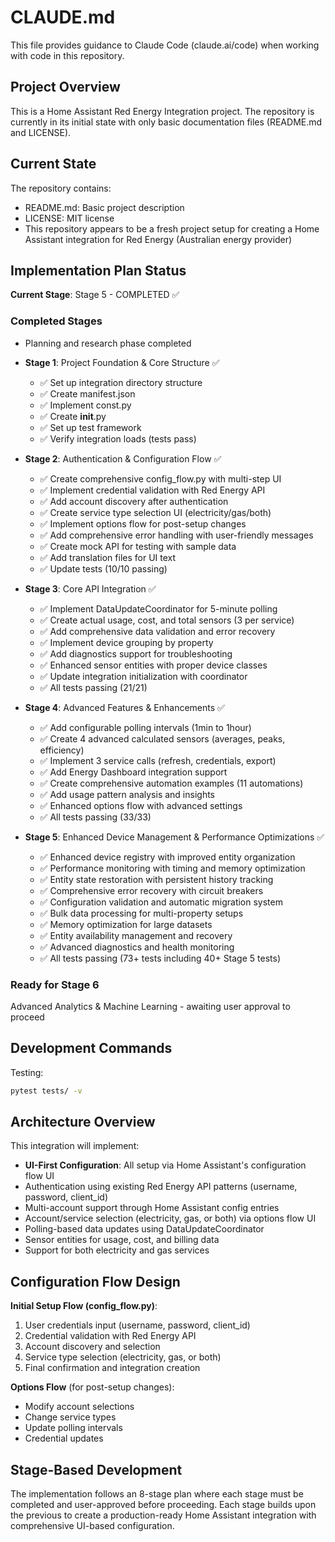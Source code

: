 # CLAUDE.md

This file provides guidance to Claude Code (claude.ai/code) when working with code in this repository.

## Project Overview

This is a Home Assistant Red Energy Integration project. The repository is currently in its initial state with only basic documentation files (README.md and LICENSE).

## Current State

The repository contains:
- README.md: Basic project description
- LICENSE: MIT license
- This repository appears to be a fresh project setup for creating a Home Assistant integration for Red Energy (Australian energy provider)

## Implementation Plan Status

**Current Stage**: Stage 5 - COMPLETED ✅

### Completed Stages
- Planning and research phase completed
- **Stage 1**: Project Foundation & Core Structure ✅
  - ✅ Set up integration directory structure
  - ✅ Create manifest.json  
  - ✅ Implement const.py
  - ✅ Create __init__.py
  - ✅ Set up test framework
  - ✅ Verify integration loads (tests pass)

- **Stage 2**: Authentication & Configuration Flow ✅
  - ✅ Create comprehensive config_flow.py with multi-step UI
  - ✅ Implement credential validation with Red Energy API
  - ✅ Add account discovery after authentication  
  - ✅ Create service type selection UI (electricity/gas/both)
  - ✅ Implement options flow for post-setup changes
  - ✅ Add comprehensive error handling with user-friendly messages
  - ✅ Create mock API for testing with sample data
  - ✅ Add translation files for UI text
  - ✅ Update tests (10/10 passing)

- **Stage 3**: Core API Integration ✅
  - ✅ Implement DataUpdateCoordinator for 5-minute polling
  - ✅ Create actual usage, cost, and total sensors (3 per service)
  - ✅ Add comprehensive data validation and error recovery
  - ✅ Implement device grouping by property
  - ✅ Add diagnostics support for troubleshooting
  - ✅ Enhanced sensor entities with proper device classes
  - ✅ Update integration initialization with coordinator
  - ✅ All tests passing (21/21)

- **Stage 4**: Advanced Features & Enhancements ✅
  - ✅ Add configurable polling intervals (1min to 1hour)
  - ✅ Create 4 advanced calculated sensors (averages, peaks, efficiency)
  - ✅ Implement 3 service calls (refresh, credentials, export)
  - ✅ Add Energy Dashboard integration support
  - ✅ Create comprehensive automation examples (11 automations)
  - ✅ Add usage pattern analysis and insights
  - ✅ Enhanced options flow with advanced settings
  - ✅ All tests passing (33/33)

- **Stage 5**: Enhanced Device Management & Performance Optimizations ✅
  - ✅ Enhanced device registry with improved entity organization
  - ✅ Performance monitoring with timing and memory optimization
  - ✅ Entity state restoration with persistent history tracking
  - ✅ Comprehensive error recovery with circuit breakers
  - ✅ Configuration validation and automatic migration system
  - ✅ Bulk data processing for multi-property setups
  - ✅ Memory optimization for large datasets
  - ✅ Entity availability management and recovery
  - ✅ Advanced diagnostics and health monitoring
  - ✅ All tests passing (73+ tests including 40+ Stage 5 tests)

### Ready for Stage 6
Advanced Analytics & Machine Learning - awaiting user approval to proceed

## Development Commands

Testing:
```bash
pytest tests/ -v
```

## Architecture Overview

This integration will implement:
- **UI-First Configuration**: All setup via Home Assistant's configuration flow UI
- Authentication using existing Red Energy API patterns (username, password, client_id)
- Multi-account support through Home Assistant config entries
- Account/service selection (electricity, gas, or both) via options flow UI
- Polling-based data updates using DataUpdateCoordinator
- Sensor entities for usage, cost, and billing data
- Support for both electricity and gas services

## Configuration Flow Design

**Initial Setup Flow (config_flow.py)**:
1. User credentials input (username, password, client_id)
2. Credential validation with Red Energy API
3. Account discovery and selection
4. Service type selection (electricity, gas, or both)
5. Final confirmation and integration creation

**Options Flow** (for post-setup changes):
- Modify account selections
- Change service types
- Update polling intervals
- Credential updates

## Stage-Based Development

The implementation follows an 8-stage plan where each stage must be completed and user-approved before proceeding. Each stage builds upon the previous to create a production-ready Home Assistant integration with comprehensive UI-based configuration.
